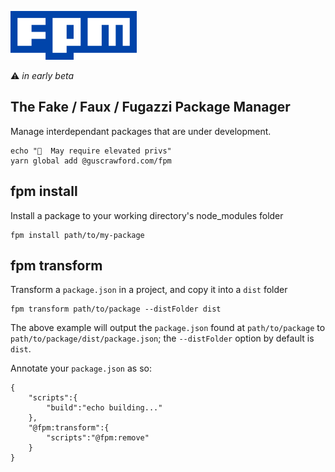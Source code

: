
![FPM](https://github.com/GUSCRAWFORD/fpm/raw/master/fpm-logo.png)

⚠️ *in early beta*


## The Fake / Faux / Fugazzi Package Manager

Manage interdependant packages that are under development.

```
echo "🔑  May require elevated privs"
yarn global add @guscrawford.com/fpm
```

## fpm install

Install a package to your working directory's node_modules folder

```
fpm install path/to/my-package
```

## fpm transform

Transform a `package.json` in a project, and copy it into a `dist` folder

```
fpm transform path/to/package --distFolder dist
```

The above example will output the `package.json` found at `path/to/package` to `path/to/package/dist/package.json`; the `--distFolder` option by default is `dist`.

Annotate your `package.json` as so:

```
{
    "scripts":{
        "build":"echo building..."
    },
    "@fpm:transform":{
        "scripts":"@fpm:remove"
    }
}
```